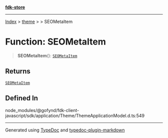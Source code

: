[**fdk-store**](../../../README.md)
***

[Index](../../../API.md) > [theme](../../README.md) > [<internal>](../README.md) > SEOMetaItem

# Function: SEOMetaItem

> **SEOMetaItem**(): [`SEOMetaItem`](../type-aliases/type-alias.SEOMetaItem.md)

## Returns

[`SEOMetaItem`](../type-aliases/type-alias.SEOMetaItem.md)

## Defined In

node\_modules/@gofynd/fdk-client-javascript/sdk/application/Theme/ThemeApplicationModel.d.ts:549

***
Generated using [TypeDoc](https://typedoc.org/) and [typedoc-plugin-markdown](https://www.npmjs.com/package/typedoc-plugin-markdown)

